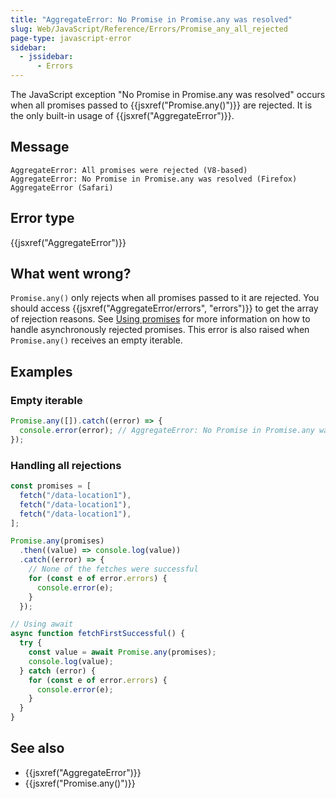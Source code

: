 ```yaml
---
title: "AggregateError: No Promise in Promise.any was resolved"
slug: Web/JavaScript/Reference/Errors/Promise_any_all_rejected
page-type: javascript-error
sidebar:
  - jssidebar:
      - Errors
---
```


The JavaScript exception "No Promise in Promise.any was resolved" occurs when all promises passed to {{jsxref("Promise.any()")}} are rejected. It is the only built-in usage of {{jsxref("AggregateError")}}.

## Message

```plain
AggregateError: All promises were rejected (V8-based)
AggregateError: No Promise in Promise.any was resolved (Firefox)
AggregateError (Safari)
```

## Error type

{{jsxref("AggregateError")}}

## What went wrong?

`Promise.any()` only rejects when all promises passed to it are rejected. You should access {{jsxref("AggregateError/errors", "errors")}} to get the array of rejection reasons. See [Using promises](/en-US/docs/Web/JavaScript/Guide/Using_promises#error_handling) for more information on how to handle asynchronously rejected promises. This error is also raised when `Promise.any()` receives an empty iterable.

## Examples

### Empty iterable

```js
Promise.any([]).catch((error) => {
  console.error(error); // AggregateError: No Promise in Promise.any was resolved
});
```

### Handling all rejections

```js
const promises = [
  fetch("/data-location1"),
  fetch("/data-location1"),
  fetch("/data-location1"),
];

Promise.any(promises)
  .then((value) => console.log(value))
  .catch((error) => {
    // None of the fetches were successful
    for (const e of error.errors) {
      console.error(e);
    }
  });

// Using await
async function fetchFirstSuccessful() {
  try {
    const value = await Promise.any(promises);
    console.log(value);
  } catch (error) {
    for (const e of error.errors) {
      console.error(e);
    }
  }
}
```

## See also

- {{jsxref("AggregateError")}}
- {{jsxref("Promise.any()")}}
